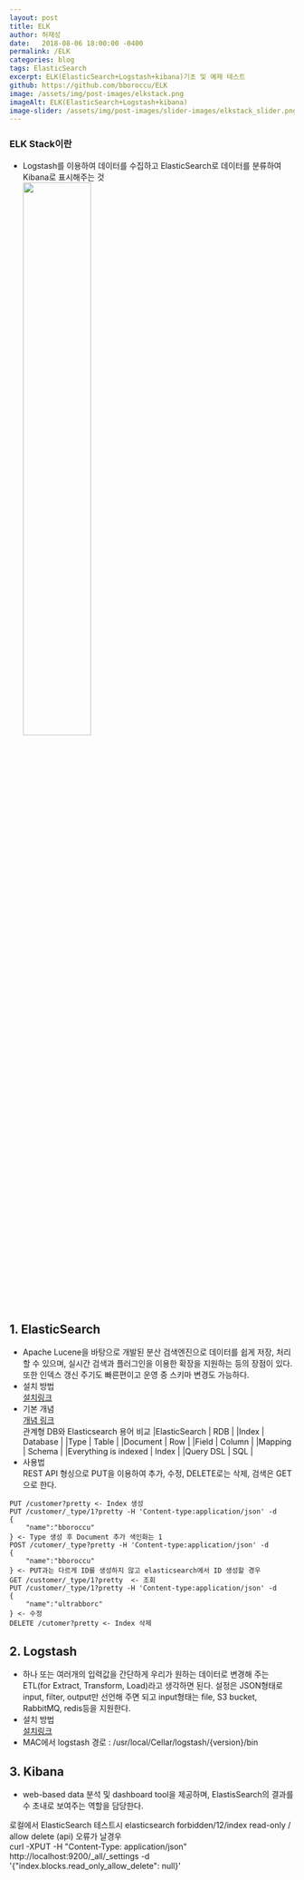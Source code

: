 ```yaml
---
layout: post
title: ELK
author: 허재성
date:   2018-08-06 18:00:00 -0400
permalink: /ELK
categories: blog
tags: ElasticSearch
excerpt: ELK(ElasticSearch+Logstash+kibana)기초 및 예제 테스트
github: https://github.com/bboroccu/ELK
image: /assets/img/post-images/elkstack.png
imageAlt: ELK(ElasticSearch+Logstash+kibana)
image-slider: /assets/img/post-images/slider-images/elkstack_slider.png
---
```


### ELK Stack이란
- Logstash를 이용하여 데이터를 수집하고 ElasticSearch로 데이터를 분류하여 Kibana로 표시해주는 것
  <div>
        <img src="http://bboroccu.github.io/assets/img/post-images/elk_model.jpg" width="50%"/>
  </div>
<br>

## 1. ElasticSearch
 - Apache Lucene을 바탕으로 개발된 분산 검색엔진으로 데이터를 쉽게 저장, 처리할 수 있으며, 실시간 검색과 플러그인을 이용한 확장을 지원하는 등의 장점이 있다.<br>
   또한 인덱스 갱신 주기도 빠른편이고 운영 중 스키마 변경도 가능하다.
 - 설치 방법 <br>
  [설치링크](https://www.elastic.co/guide/kr/elasticsearch/reference/current/gs-installation.html)
 - 기본 개념 <br>
  [개념 링크](https://www.elastic.co/guide/kr/elasticsearch/reference/current/gs-basic-concepts.html)<br>
  관계형 DB와 Elasticsearch 용어 비교
  |ElasticSearch	| 	RDB			|
  |Index			|	Database	|
  |Type				|	Table		|
  |Document			|	Row			|
  |Field			|	Column		|
  |Mapping			|	Schema		|
  |Everything is indexed |	Index	|
  |Query DSL		|	SQL			|
 - 사용법 <br>
  REST API 형싱으로 PUT을 이용하여 추가, 수정, DELETE로는 삭제, 검색은 GET으로 한다.
  ```Text
  PUT /customer?pretty <- Index 생성
  PUT /customer/_type/1?pretty -H 'Content-type:application/json' -d
  {
	  "name":"bboroccu"
  } <- Type 생성 후 Document 추가 색인화는 1 
  POST /cutomer/_type?pretty -H 'Content-type:application/json' -d
  {
	  "name":"bboroccu"
  } <- PUT과는 다르게 ID를 생성하지 않고 elasticsearch에서 ID 생성할 경우
  GET /customer/_type/1?pretty	<- 조회
  PUT /customer/_type/1?pretty -H 'Content-type:application/json' -d
  {
	  "name":"ultrabborc"
  } <- 수정
  DELETE /cutomer?pretty <- Index 삭제
  
  ```
   
## 2. Logstash
 - 하나 또는 여러개의 입력값을 간단하게 우리가 원하는 데이터로 변경해 주는 ETL(for Extract, Transform, Load)라고 생각하면 된다. 설정은 JSON형태로 input, filter, output만 선언해 주면 되고 input형태는 file, S3 bucket, RabbitMQ, redis등을 지원한다.
 - 설치 방법 <br>
  [설치링크](https://www.elastic.co/guide/kr/logstash/current/installing-logstash.html)
 - MAC에서 logstash 경로 : /usr/local/Cellar/logstash/{version}/bin
## 3. Kibana
 - web-based data 분석 및 dashboard tool을 제공하며, ElastisSearch의 결과를 수 초내로 보여주는 역할을 담당한다.

 로컬에서 ElasticSearch 테스트시  elasticsearch forbidden/12/index read-only / allow delete (api) 오류가 날경우 <br>
 curl -XPUT -H "Content-Type: application/json" http://localhost:9200/_all/_settings -d '{"index.blocks.read_only_allow_delete": null}'
 
